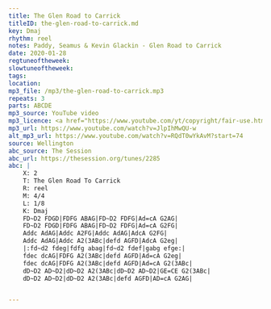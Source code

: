 ```yaml
---
title: The Glen Road to Carrick
titleID: the-glen-road-to-carrick.md
key: Dmaj
rhythm: reel
notes: Paddy, Seamus & Kevin Glackin - Glen Road to Carrick
date: 2020-01-28
regtuneoftheweek:
slowtuneoftheweek:
tags:
location:
mp3_file: /mp3/the-glen-road-to-carrick.mp3
repeats: 3
parts: ABCDE
mp3_source: YouTube video
mp3_licence: <a href="https://www.youtube.com/yt/copyright/fair-use.html">YouTube Fair Use</a>
mp3_url: https://www.youtube.com/watch?v=JlpIhMwQU-w
alt_mp3_url: https://www.youtube.com/watch?v=RQdT0wYkAvM?start=74
source: Wellington
abc_source: The Session
abc_url: https://thesession.org/tunes/2285
abc: |
    X: 2
    T: The Glen Road To Carrick
    R: reel
    M: 4/4
    L: 1/8
    K: Dmaj
    FD~D2 FDGD|FDFG ABAG|FD~D2 FDFG|Ad=cA G2AG|
    FD~D2 FDGD|FDFG ABAG|FD~D2 FDFG|Ad=cA G2FG|
    Addc AdAG|Addc A2FG|Addc AdAG|AdcA G2FG|
    Addc AdAG|Addc A2(3ABc|defd AGFD|AdcA G2eg|
    |:fd~d2 fdeg|fdfg abag|fd~d2 fdef|gabg efge:|
    fdec dcAG|FDFG A2(3ABc|defd AGFD|Ad=cA G2eg|
    fdec dcAG|FDFG A2(3ABc|defd AGFD|Ad=cA G2(3ABc|
    dD~D2 AD~D2|dD~D2 A2(3ABc|dD~D2 AD~D2|GE=CE G2(3ABc|
    dD~D2 AD~D2|dD~D2 A2(3ABc|defd AGFD|AD=cA G2AG|


---
```

